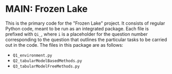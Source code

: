 # MAIN: Frozen Lake

This is the primary code for the "Frozen Lake" project. It consists of regular Python code, meant to be run as an integrated package. Each file is prefixed with `Qi_`, where `i` is a placeholder for the question number corresponding to the question that outlines the particular tasks to be carried out in the code. The files in this package are as follows:

- `Q1_environment.py`
- `Q2_tabularModelBasedMethods.py`
- `Q3_tabularModelFreeMethods.py`
